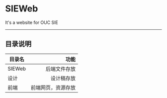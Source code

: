 ﻿# SIEWeb
It's a website for OUC SIE

----------------------------------
## 目录说明

| 目录名        | 功能      |
| ---           | -----:    |
| SIEWeb        | 后端文件存放|
| 设计          | 设计稿存放   |  
| 前端          | 前端网页，资源存放   | 